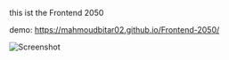 this ist the Frontend 2050

demo: https://mahmoudbitar02.github.io/Frontend-2050/

![Screenshot](screenshot.png)

